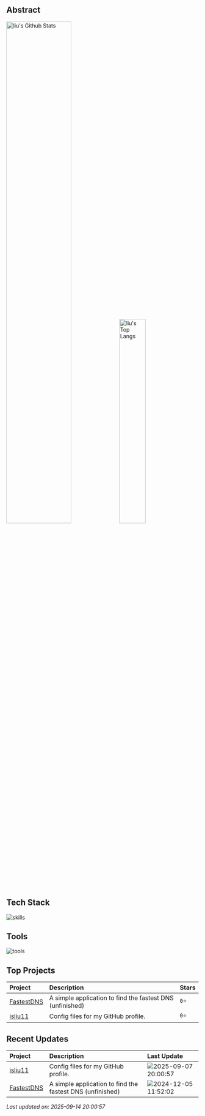 ## Abstract
<p>
  <img src="https://github-readme-stats.vercel.app/api?username=isliu11&show_icons=true&hide_border=true&include_all_commits=true&count_private=true" alt="liu's Github Stats" width="58%" />
  <img src="https://github-readme-stats.vercel.app/api/top-langs/?username=isliu11&layout=compact&hide_border=true&langs_count=10" alt="liu's Top Langs" width="37%" /> 
</p>


## Tech Stack
![skills](https://skillicons.dev/icons?i=ts,vue,c,cpp,go,py,html,css,js,nodejs,java,qt,pytorch,tensorflow)

## Tools
![tools](https://skillicons.dev/icons?i=npm,yarn,vite,docker,git,nginx,mysql,redis,sqlite,githubactions,visualstudio,vscode)

## Top Projects
|Project|Description|Stars|
|:--|:--|:--|
|[FastestDNS](https://github.com/isliu11/FastestDNS)|A simple application to find the fastest DNS (unfinished)|`0⭐`|
|[isliu11](https://github.com/isliu11/isliu11)|Config files for my GitHub profile.|`0⭐`|

## Recent Updates
|Project|Description|Last Update|
|:--|:--|:--|
|[isliu11](https://github.com/isliu11/isliu11)|Config files for my GitHub profile.|![2025-09-07 20:00:57](https://img.shields.io/badge/2025--09--07-20%3A00%3A57-brightgreen?style=flat-square)|
|[FastestDNS](https://github.com/isliu11/FastestDNS)|A simple application to find the fastest DNS (unfinished)|![2024-12-05 11:52:02](https://img.shields.io/badge/2024--12--05-11%3A52%3A02-brightgreen?style=flat-square)|



*Last updated on: 2025-09-14 20:00:57*
